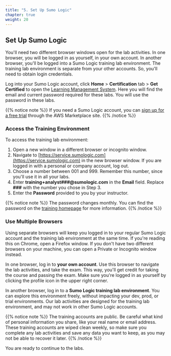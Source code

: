 ```yaml
---
title: "5. Set Up Sumo Logic"
chapter: true
weight: 20
---
```


## Set Up Sumo Logic

You'll need two different browser windows open for the lab activities. In one browser, you will be logged in as yourself, in your own account. In another browser, you'll be logged into a Sumo Logic training lab environment. The training lab environment is separate from your other accounts. So, you'll need to obtain login credentials. 

Log into your Sumo Logic account, click **Home** > **Certification** tab > **Get Certified** to open the [Learning Management System](https://learn.sumologic.com/). Here you will find the email and current password required for these labs. You will use the password in these labs.

{{% notice note %}}
If you need a Sumo Logic account, you can [sign up for a free trial](https://aws.amazon.com/marketplace/pp/prodview-o622lpl6biu6s?trk=el_a134p000003yrYeAAI&trkCampaign=AWSMP_pdp_dev_x_dg&sc_channel=el&sc_campaign=el_awsmp_mult&sc_outcome=Marketplace) through the AWS Marketplace site.
{{% /notice %}}

### Access the Training Environment

To access the training lab environment:

1. Open a new window in a different browser or incognito window. 
1. Navigate to [https://service.sumologic.com](https://service.sumologic.com) in the new browser window. If you are logged in with a personal or company account, log out.
1. Choose a number between 001 and 999. Remember this number, since you'll use it in all your labs.
1. Enter **training+analyst###@sumologic.com** in the **Email** field. Replace **###** with the number you chose in Step 3.
1. Enter the **Password** provided to you by your instructor. 

{{% notice note %}}
The password changes monthly. You can find the password on the [training homepage](https://learn.sumologic.com/) for more information.
{{% /notice %}}

### Use Multiple Browsers

Using separate browsers will keep you logged in to your regular Sumo Logic account and the training lab environment at the same time. If you're reading this on Chrome, open a Firefox window. If you don't have two different browsers on your machine, you can open a Private or Incognito window instead.

In one browser, log in to **your own account**. Use this browser to navigate the lab activities, and take the exam. This way, you'll get credit for taking the course and passing the exam. Make sure you're logged in as yourself by clicking the profile icon in the upper right corner.

In another browser, log in to a **Sumo Logic training lab environment**. You can explore this environment freely, without impacting your dev, prod, or trial environments. Our lab activities are designed for the training lab environment, and may not work in other Sumo Logic accounts.

{{% notice note %}}
The training accounts are public. Be careful what kind of personal information you share, like your real name or email address. These training accounts are wiped clean weekly, so make sure you complete any lab activities and save any data you want to keep, as you may not be able to recover it later.
{{% /notice %}}

You are ready to continue to the labs.
